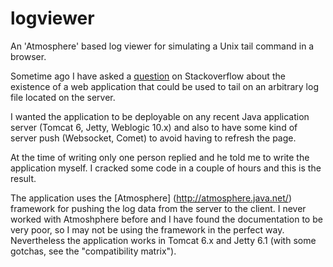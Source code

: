 logviewer
=========

An 'Atmosphere' based log viewer for simulating a Unix tail command in a browser.

Sometime ago I have asked a [question](http://stackoverflow.com/questions/5803776/java-web-application-that-can-stream-the-content-of-an-arbitrary-file-to-the-brow) on Stackoverflow about the existence of a web application that could be used to tail on an arbitrary log file located on the server.

I wanted the application to be deployable on any recent Java application server (Tomcat 6, Jetty, Weblogic 10.x) and also to have some kind of server push (Websocket, Comet) to avoid having to refresh the page.

At the time of writing only one person replied and he told me to write the application myself. I cracked some code in a couple of hours and this is the result.

The application uses the [Atmosphere] (http://atmosphere.java.net/) framework for pushing the log data from the server to the client.
I never worked with Atmoshphere before and I have found the documentation to be very poor, so I may not be using the framework in the perfect way.
Nevertheless the application works in Tomcat 6.x and Jetty 6.1 (with some gotchas, see the "compatibility matrix").

